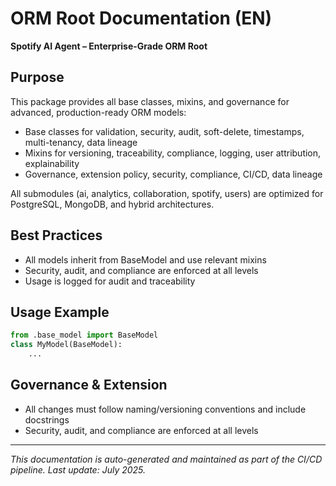 # ORM Root Documentation (EN)

**Spotify AI Agent – Enterprise-Grade ORM Root**

## Purpose
This package provides all base classes, mixins, and governance for advanced, production-ready ORM models:
- Base classes for validation, security, audit, soft-delete, timestamps, multi-tenancy, data lineage
- Mixins for versioning, traceability, compliance, logging, user attribution, explainability
- Governance, extension policy, security, compliance, CI/CD, data lineage

All submodules (ai, analytics, collaboration, spotify, users) are optimized for PostgreSQL, MongoDB, and hybrid architectures.

## Best Practices
- All models inherit from BaseModel and use relevant mixins
- Security, audit, and compliance are enforced at all levels
- Usage is logged for audit and traceability

## Usage Example
```python
from .base_model import BaseModel
class MyModel(BaseModel):
    ...
```

## Governance & Extension
- All changes must follow naming/versioning conventions and include docstrings
- Security, audit, and compliance are enforced at all levels

---
*This documentation is auto-generated and maintained as part of the CI/CD pipeline. Last update: July 2025.*

